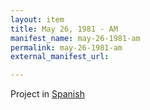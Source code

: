 ```yaml
---
layout: item
title: May 26, 1981 - AM
manifest_name: may-26-1981-am
permalink: may-26-1981-am
external_manifest_url: 

---
```

<!-- Add an essay or interpretive material below this line,
using HTML or markdown.  Do not modify this file above this line -->
Project in <a href="https://verapburrows.github.io/radio-venceremos-espanol/26-de-mayo-1981-am">Spanish</a>
<br>

